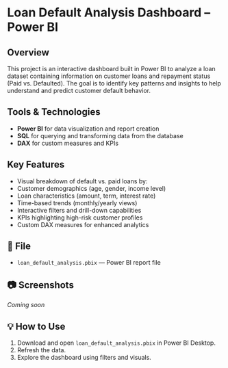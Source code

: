 # Loan Default Analysis Dashboard – Power BI

## Overview
This project is an interactive dashboard built in Power BI to analyze a loan dataset containing information on customer loans and repayment status (Paid vs. Defaulted). The goal is to identify key patterns and insights to help understand and predict customer default behavior.

## Tools & Technologies
- **Power BI** for data visualization and report creation
- **SQL** for querying and transforming data from the database
- **DAX** for custom measures and KPIs

## Key Features
- Visual breakdown of default vs. paid loans by:
- Customer demographics (age, gender, income level)
- Loan characteristics (amount, term, interest rate)
- Time-based trends (monthly/yearly views)
- Interactive filters and drill-down capabilities
- KPIs highlighting high-risk customer profiles
- Custom DAX measures for enhanced analytics

## 📁 File
- `loan_default_analysis.pbix` — Power BI report file

## 📷 Screenshots
*Coming soon*

## 💡 How to Use
1. Download and open `loan_default_analysis.pbix` in Power BI Desktop.
2. Refresh the data.
3. Explore the dashboard using filters and visuals.
